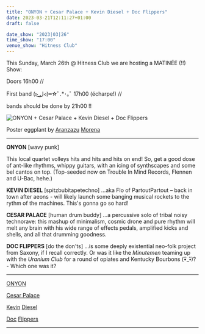 ```yaml
---
title: "ONYON + Cesar Palace + Kevin Diesel + Doc Flippers"
date: 2023-03-21T12:11:27+01:00
draft: false

date_show: "2023|03|26"
time_show: "17:00"
venue_show: "Hitness Club"
---
```


This Sunday, March 26th @ Hitness Club we are hosting a MATINÉE (!!) Show:

Doors 16h00 // 

First band (⪧ ͟ل͜⪦)━☆ﾟ.*･｡ﾟ 17h00 (écharpe!) // 

bands should be done by 21h00 !!

![ONYON + Cesar Palace + Kevin Diesel + Doc Flippers](../../posters/2023-03-26.jpg)

Poster eggplant by [Aranzazu](https://aranzazumoena.com/) [Morena](https://www.instagram.com/aranzazumoena)

----

**ONYON** [wavy punk]

This local quartet volleys hits and hits and hits on end! So, get a good dose of ant-like rhythms, whippy guitars, with an icing of synthscapes and some bel cantos on top. (Top-seeded now on Trouble In Mind Records, Flennen and U-Bac, hehe.)

**KEVIN DIESEL** [spitzbubitapetechno]
…aka Flo of PartoutPartout – back in town after aeons - will likely launch some banging musical rockets to the rythm of the machines. This's gonna go so hard!

**CESAR PALACE** [human drum buddy] 
…a percussive solo of tribal noisy technorave: this mashup of minimalism, cosmic drone and pure rhythm will melt any brain with his wide range of effects pedals, amplified kicks and shells, and all that drumming goodness.

**DOC FLIPPERS** [do the don'ts]
…is some deeply existential neo-folk project from Saxony, if I recall correctly. Or was it like the *Minutemen* teaming up with the *Uranium Club* for a round of opiates and Kentucky Bourbons (•ิ_•ิ)? - Which one was it?

----

[ONY](https://www.instagram.com/onyon_band/)[ON](https://onyon.bandcamp.com/)

[Cesar Palace](http://industriemusicale.org/epk/cesar-palace)

[Kevin](https://www.instagram.com/kvn_dsl/) [Diesel](https://octobertone.bandcamp.com/album/g-h-s-t)

[Doc](https://docflippers.bandcamp.com/album/human-pork) [Flip](https://youtu.be/zbd8Fxv-tMQ)[pers](https://www.instagram.com/docflippers)

----